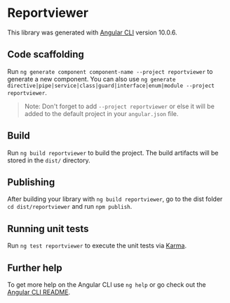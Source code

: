 # Reportviewer

This library was generated with [Angular CLI](https://github.com/angular/angular-cli) version 10.0.6.

## Code scaffolding

Run `ng generate component component-name --project reportviewer` to generate a new component. You can also use `ng generate directive|pipe|service|class|guard|interface|enum|module --project reportviewer`.
> Note: Don't forget to add `--project reportviewer` or else it will be added to the default project in your `angular.json` file. 

## Build

Run `ng build reportviewer` to build the project. The build artifacts will be stored in the `dist/` directory.

## Publishing

After building your library with `ng build reportviewer`, go to the dist folder `cd dist/reportviewer` and run `npm publish`.

## Running unit tests

Run `ng test reportviewer` to execute the unit tests via [Karma](https://karma-runner.github.io).

## Further help

To get more help on the Angular CLI use `ng help` or go check out the [Angular CLI README](https://github.com/angular/angular-cli/blob/master/README.md).
